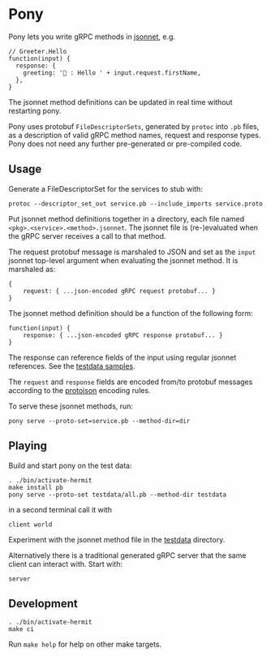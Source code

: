 # Pony

Pony lets you write gRPC methods in [jsonnet], e.g.

    // Greeter.Hello
    function(input) {
      response: {
        greeting: '🐴 : Hello ' + input.request.firstName,
      },
    }

The jsonnet method definitions can be updated in real time without restarting
pony.

Pony uses protobuf `FileDescriptorSets`, generated by `protoc` into `.pb` files,
as a description of valid gRPC method names, request and response types. Pony
does not need any further pre-generated or pre-compiled code.

[jsonnet]: https://jsonnet.org


## Usage

Generate a FileDescriptorSet for the services to stub with:

    protoc --descriptor_set_out service.pb --include_imports service.proto

Put jsonnet method definitions together in a directory, each file named
`<pkg>.<service>.<method>.jsonnet`. The jsonnet file is (re-)evaluated when the
gRPC server receives a call to that method.

The request protobuf message is marshaled to JSON and set as the `input` jsonnet
top-level argument when evaluating the jsonnet method. It is marshaled as:

    {
        request: { ...json-encoded gRPC request protobuf... }
    }

The jsonnet method definition should be a function of the following form:

    function(input) {
        response: { ...json-encoded gRPC response protobuf... }
    }

The response can reference fields of the input using regular jsonnet references.
See the [testdata samples](./testdata).

The `request` and `response` fields are encoded from/to protobuf messages
according to the [protojson] encoding rules.

To serve these jsonnet methods, run:

    pony serve --proto-set=service.pb --method-dir=dir


[protojson]: https://developers.google.com/protocol-buffers/docs/proto3#json


## Playing

Build and start pony on the test data:

    . ./bin/activate-hermit
    make install pb
    pony serve --proto-set testdata/all.pb --method-dir testdata

in a second terminal call it with

    client world

Experiment with the jsonnet method file in the [testdata](./testdata)
directory.

Alternatively there is a traditional generated gRPC server that the same client
can interact with. Start with:

    server


## Development

    . ./bin/activate-hermit
    make ci

Run `make help` for help on other make targets.

